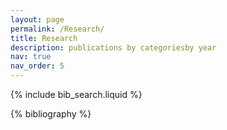 ```yaml
---
layout: page
permalink: /Research/
title: Research
description: publications by categoriesby year
nav: true
nav_order: 5
---
```


<!-- _pages/publications.md -->

<!-- Bibsearch Feature -->

{% include bib_search.liquid %}

<div class="publications">

{% bibliography %}

</div>

